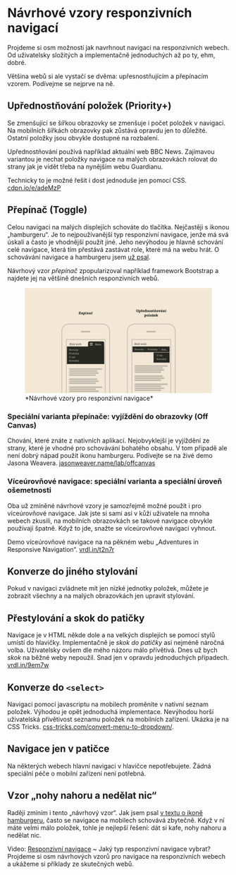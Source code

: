 # Návrhové vzory responzivních navigací

Projdeme si osm možností jak navrhnout navigaci na responzivních webech. Od uživatelsky složitých a implementačně jednoduchých až po ty, ehm, dobré. 

<!-- AdSnippet -->

Většina webů si ale vystačí se dvěma: upřesnostňujícím a přepínacím vzorem. Podívejme se nejprve na ně.

## Upřednostňování položek (Priority+)

Se zmenšující se šířkou obrazovky se zmenšuje i počet položek v navigaci. Na mobilních šířkách obrazovky pak zůstává opravdu jen to důležité. Ostatní položky jsou obvykle dostupné na rozbalení.  

Upřednostňování používá například aktuální web BBC News. Zajímavou variantou je nechat položky navigace na malých obrazovkách rolovat do strany jak je vidět třeba na nynějším webu Guardianu.

Technicky to je možné řešit i dost jednoduše jen pomocí CSS. [cdpn.io/e/adeMzP](http://codepen.io/olach/details/adeMzP) 

## Přepínač (Toggle)

Celou navigaci na malých displejích schováte do tlačítka. Nejčastěji s ikonou „hamburgeru“. Je to nejpoužívanější typ responzivní navigace, jenže má svá úskalí a často je vhodnější použít jiné. Jeho nevýhodou je hlavně schování celé navigace, která tím přestává zastávat role, které má na webu hrát. O schovávání navigace a hamburgeru jsem [už psal](mobilni-navigace-hamburger.md). 

Návrhový vzor *přepínač* zpopularizoval například framework Bootstrap a najdete jej na většině dnešních responzivních webů. 

<figure>
<img src="dist/images/original/responzivni-navigace.jpg" alt="">
<figcaption markdown="1">    
*Návrhové vzory pro responzivní navigace*
</figcaption> 
</figure>


### Speciální varianta přepínače: vyjíždění do obrazovky (Off Canvas)

Chování, které znáte z nativních aplikací. Nejobvyklejší je vyjíždění ze strany, které je vhodné pro schovávání bohatého obsahu. V tom případě ale není dobrý nápad použít ikonu hamburgeru. Podívejte se na živé demo Jasona Weavera. [jasonweaver.name/lab/offcanvas](http://jasonweaver.name/lab/offcanvas/)

### Víceúrovňové navigace: speciální varianta a speciální úroveň ošemetnosti

Oba už zmíněné návrhové vzory je samozřejmě možné použít i pro víceúrovňové navigace. Jak jste si sami asi v kůži uživatele na mnoha webech zkusili, na mobilních obrazovkách se takové navigace obvykle používají špatně. Když to jde, snažte se víceúrovňové navigaci vyhnout. 

<!-- AdSnippet -->

Demo víceúrovňové navigace na na pěkném webu „Adventures in Responsive Navigation“. [vrdl.in/t2n7r](http://responsivenavigation.net/examples/multi-toggle/index.html)


## Konverze do jiného stylování

Pokud v navigaci zvládnete mít jen nízké jednotky položek, můžete je  zobrazit všechny a na malých obrazovkách jen upravit stylování. 

## Přestylování a skok do patičky

Navigace je v HTML někde dole a na velkých displejích se pomocí stylů umístí do hlavičky. Implementačně je *skok do patičky* asi nejméně náročná volba. Uživatelsky ovšem dle mého názoru málo přívětivá. Dnes už bych *skok* na běžné weby nepoužil. Snad jen v opravdu jednoduchých případech. [vrdl.in/9em7w](http://responsivenavigation.net/examples/clean-grid/index.html)

## Konverze do `<select>`

Navigaci pomocí javascriptu na mobilech proměníte v nativní seznam položek. Výhodou je opět jednoduchá implementace. Nevýhodou horší uživatelská přívětivost seznamu položek na mobilních zařízení. Ukázka je na CSS Tricks. [css-tricks.com/convert-menu-to-dropdown/](https://css-tricks.com/convert-menu-to-dropdown/).

## Navigace jen v patičce

Na některých webech hlavní navigaci v hlavičce nepotřebujete. Žádná speciální péče o mobilní zařízení není potřebná.

## Vzor „nohy nahoru a nedělat nic“

Raději zmíním i tento „návrhový vzor“. Jak jsem psal [v textu o ikoně hamburgeru](mobilni-navigace-hamburger.md), často se navigace na mobilech schovává zbytečně. Když v ní máte velmi málo položek, tohle je nejlepší řešení: dát si kafe, nohy nahoru a nedělat nic. 

<p class="video">
Video: <a href="https://www.youtube.com/watch?v=D4IDwYCWfJk">Responzivní navigace</a> ~ Jaký typ responzivní navigace vybrat? Projdeme si osm návrhových vzorů pro navigace na responzivních webech a ukážeme si příklady ze skutečných webů.
</p>

